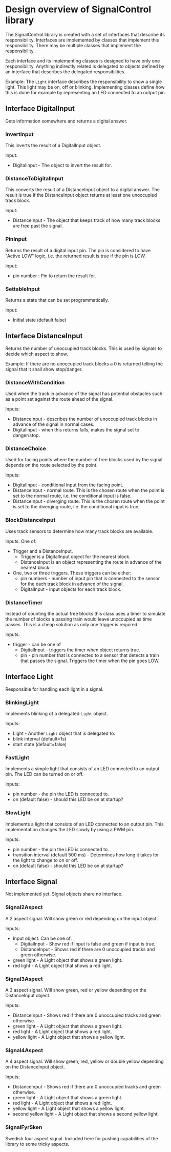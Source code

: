 # Design overview of SignalControl library

The SignalControl library is created with a set of interfaces
that describe its responsibility.
Interfaces are implemented by classes that implement this
responsibility. 
There may be multiple classes that implement the responsibility.

Each interface and its implementing classes is designed to have
only one responsibility. 
Anything indirectly related is delegated to objects defined by
an interface that describes the delegated responsiblities.

Example: The `Light` interface describes the responsibility
to show a single light. This light may be on, off or blinking.
Implementing classes define how this is done for example by 
representing an LED connected to an output pin. 

## Interface DigitalInput
Gets information somewhere and returns a digital answer.

### InvertInput
This inverts the result of a DigitalInput object.

Input:
* DigitalInput - The object to invert the result for.

### DistanceToDigitalInput
This converts the result of a DistanceInput object to
a digital answer. 
The result is true if the DistanceInput object returns at least
one unoccupied track block.

Input:
* DistanceInput - The object that keeps track of how many 
track blocks are free past the signal.

### PinInput
Returns the result of a digital input pin.
The pin is considered to have "Active LOW" logic, i.e. the returned
result is true if the pin is LOW.

Input:
* pin number : Pin to return the result for.

### SettableInput
Returns a state that can be set programmatically.

Input: 
* Initial state (default false)

## Interface DistanceInput
Returns the number of unoccupied track blocks. 
This is used by signals to decide which aspect to show.

Example: If there are no unoccupied track blocks a 0 is returned
telling the signal that it shall show stop/danger.

### DistanceWithCondition
Used when the track in advance of the signal has potential
obstacles such as a point set against the route ahead of the signal.

Inputs:
* DistanceInput - describes the number of unoccupied track blocks in
  advance of the signal in normal cases.
* DigitalInput - when this returns falls, makes the signal set to
  danger/stop.

### DistanceChoice
Used for facing points where the number of free blocks used by
the signal depends on the route selected by the point.

Inputs:
* DigitalInput - conditional input from the facing point.
* DistanceInput - normal route. This is the chosen route when the point
  is set to the normal route, i.e. the conditional input is false.
* DistanceInput - diverging route. This is the chosen route when the point
  is set to the diverging route, i.e. the conditional input is true. 

### BlockDistanceInput
Uses track sensors to determine how many track blocks are available.

Inputs: One of:
* Trigger and a DistanceInput.
  * Trigger is a DigitalInput object for the nearest block.
  * DistanceInput is an object representing the route in advance of
    the nearest block.
* One, two or three triggers. These triggers can be either:
  * pin numbers - number of input pin that is connected to the
    sensor for the each track block in advance of the signal.
  * DigitalInput - input objects for each track block.  

### DistanceTimer
Instead of counting the actual free blocks this class uses
a timer to simulate the number of blocks a passing train would
leave unoccupied as time passes.
This is a cheap solution as only one trigger is required.

Inputs:
* trigger - can be one of
  * DigitalInput - triggers the timer when object returns true.
  * pin - pin number that is connected to a sensor that 
detects a train that passes the signal. 
    Triggers the timer when the pin goes LOW.

## Interface Light
Responsible for handling each light in a signal.

### BlinkingLight
Implements blinking of a delegated `Light` object.

Inputs:
* Light - Another `Light` object that is delegated to.
* blink interval (default=1s)
* start state (default=false)

### FastLight
Implements a simple light that consists of an LED connected to 
an output pin.
The LED can be turned on or off.

Inputs:
* pin number - the pin the LED is connected to.
* on (default false) - should this LED be on at startup?

### SlowLight
Implements a light that consists of an LED connected to an 
output pin.
This implementation changes the LED slowly by using a PWM pin.


Inputs:
* pin number - the pin the LED is connected to.
* transition interval (default 500 ms) - Determines how long 
  it takes for the light to change to on or off.
* on (default false) - should this LED be on at startup?

## Interface Signal
Not implemented yet. 
Signal objects share no interface.

### Signal2Aspect
A 2 aspect signal.
Will show green or red depending on the input object.

Inputs:
* Input object. Can be one of:
  * DigitalInput - Show red if input is false and green if input is true.
  * DistanceInput - Shows red if there are 0 unoccupied tracks and green otherwise.
* green light - A Light object that shows a green light.
* red light - A Light object that shows a red light.

### Signal3Aspect
A 3 aspect signal.
Will show green, red or yellow depending on the DistanceInput
object.

Inputs:
* DistanceInput - Shows red if there are 0 unoccupied tracks and green otherwise.
* green light - A Light object that shows a green light.
* red light - A Light object that shows a red light.
* yellow light - A Light object that shows a yellow light.

### Signal4Aspect
A 4 aspect signal.
Will show green, red, yellow or double yellow depending on the
DistanceInput object.

Inputs:
* DistanceInput - Shows red if there are 0 unoccupied tracks and green otherwise.
* green light - A Light object that shows a green light.
* red light - A Light object that shows a red light.
* yellow light - A Light object that shows a yellow light.
* second yellow light - A Light object that shows a second yellow light.

### SignalFyrSken
Swedish four aspect signal.
Included here for pushing capabilities of the library to
some tricky aspects.
